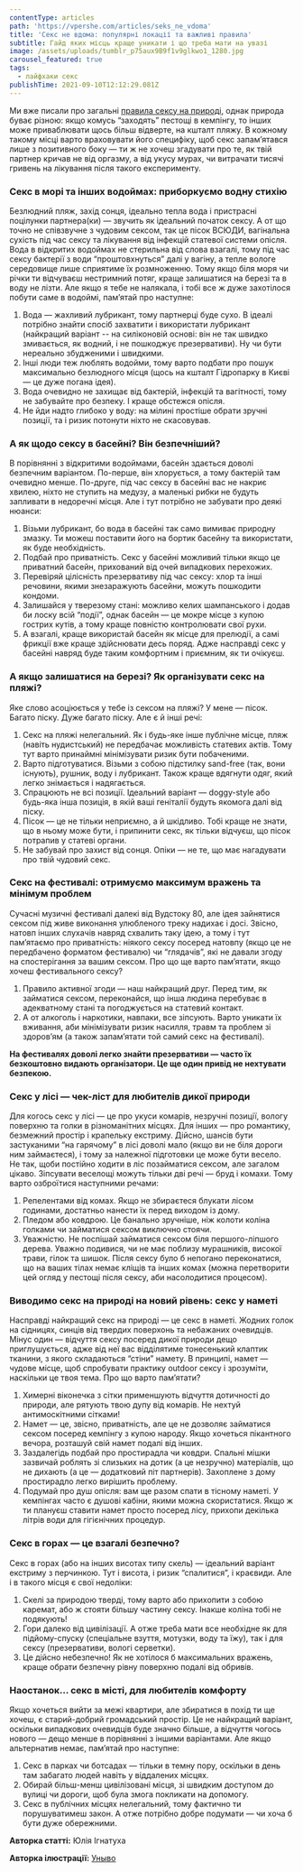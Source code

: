```yaml
---
contentType: articles
path: 'https://vpershe.com/articles/seks_ne_vdoma'
title: 'Секс не вдома: популярні локації та важливі правила'
subtitle: Гайд яких місць краще уникати і що треба мати на увазі
image: /assets/uploads/tumblr_p75aux9B9f1v9glkwo1_1280.jpg
carousel_featured: true
tags:
  - лайфхаки секс
publishTime: 2021-09-10T12:12:29.081Z
---
```

<!--StartFragment-->

Ми вже писали про загальні [правила сексу на природі](https://vpershe.com/articles/sex-nature), однак природа буває різною: якщо комусь “заходять” пестощі в кемпінгу, то інших може приваблювати щось більш відверте, на кшталт пляжу. В кожному такому місці варто враховувати його специфіку, щоб секс запам’ятався лише з позитивного боку — ти ж не хочеш згадувати про те, як твій партнер кричав не від оргазму, а від укусу мурах, чи витрачати тисячі гривень на лікування після такого експерименту.

<!--StartFragment-->

### **Секс в морі та інших водоймах: приборкуємо водну стихію**

<!--EndFragment-->

<!--StartFragment-->

Безлюдний пляж, захід сонця, ідеально тепла вода і пристрасні поцілунки партнера(ки) — звучить як ідеальний початок сексу. А от що точно не співзвучне з чудовим сексом, так це пісок ВСЮДИ, вагінальна сухість під час сексу та лікування від інфекцій статевої системи опісля. Вода в відкритих водоймах не стерильна від слова взагалі, тому під час сексу бактерії з води “проштовхнуться” далі у вагіну, а тепле вологе середовище лише сприятиме їх розмноженню. Тому якщо біля моря чи річки ти відчуваєш нестримний потяг, краще залишатися на березі та в воду не лізти. Але якщо я тебе не налякала, і тобі все ж дуже захотілося побути саме в водоймі, пам’ятай про наступне:

1. Вода — жахливий лубрикант, тому партнерці буде сухо. В ідеалі потрібно знайти спосіб захватити і використати лубрикант (найкращий варіант -- на силіконовій основі: він не так швидко змивається, як водний, і не пошкоджує презервативи). Ну чи бути нереально збудженими і швидкими.
2. Інші люди теж люблять водойми, тому варто подбати про пошук максимально безлюдного місця (щось на кшталт Гідропарку в Києві — це дуже погана ідея).
3. Вода очевидно не захищає від бактерій, інфекцій та вагітності, тому не забувайте про безпеку. І краще обстежся опісля.
4. Не йди надто глибоко у воду: на мілині простіше обрати зручні позиції, та і ризик потонути ніхто не скасовував.

<!--EndFragment-->

<!--StartFragment-->

### **А як щодо сексу в басейні? Він безпечніший?**

В порівнянні з відкритими водоймами, басейн здається доволі безпечним варіантом. По-перше, він хлорується, а тому бактерій там очевидно менше. По-друге, під час сексу в басейні вас не накриє хвилею, ніхто не ступить на медузу, а маленькі рибки не будуть запливати в недоречні місця. Але і тут потрібно не забувати про деякі нюанси:

1. Візьми лубрикант, бо вода в басейні так само вимиває природну змазку. Ти можеш поставити його на бортик басейну та використати, як буде необхідність.
2. Подбай про приватність. Секс у басейні можливий тільки якщо це приватний басейн, прихований від очей випадкових перехожих.
3. Перевіряй цілісність презервативу під час сексу: хлор та інші речовини, якими знезаражують басейни, можуть пошкодити кондоми.
4. Залишайся у тверезому стані: можливо келих шампанського і додав би лоску всій “події”, однак басейн — це мокре місце з купою гострих кутів, а тому краще повністю контролювати свої рухи.
5. А взагалі, краще використай басейн як місце для прелюдії, а самі фрикції вже краще здійснювати десь поряд. Адже насправді секс у басейні навряд буде таким комфортним і приємним, як ти очікуєш.

### **А якщо залишатися на березі? Як організувати секс на пляжі?**

Яке слово асоціюється у тебе із сексом на пляжі? У мене — пісок. Багато піску. Дуже багато піску. Але є й інші речі:

1. Секс на пляжі нелегальний. Як і будь-яке інше публічне місце, пляж (навіть нудистський) не передбачає можливість статевих актів. Тому тут варто принаймні мінімізувати ризик бути побаченими.
2. Варто підготуватися. Візьми з собою підстилку sand-free (так, вони існують), рушник, воду і лубрикант. Також краще вдягнути одяг, який легко знімається і надягається.
3. Спрацюють не всі позиції. Ідеальний варіант — doggy-style або будь-яка інша позиція, в якій ваші геніталії будуть якомога далі від піску.
4. Пісок — це не тільки неприємно, а й шкідливо. Тобі краще не знати, що в ньому може бути, і припинити секс, як тільки відчуєш, що пісок потрапив у статеві органи.
5. Не забувай про захист від сонця. Опіки — не те, що має нагадувати про твій чудовий секс.

<!--EndFragment-->

<!--StartFragment-->

### **Секс на фестивалі: отримуємо максимум вражень та мінімум проблем**

Сучасні музичні фестивалі далекі від Вудстоку 80, але ідея зайнятися сексом під живе виконання улюбленого треку надихає і досі. Звісно, натовп інших слухачів навряд схвалить таку ідею, а тому і тут пам’ятаємо про приватність: ніякого сексу посеред натовпу (якщо це не передбачено форматом фестивалю) чи “глядачів”, які не давали згоду на спостерігання за вашим сексом. Про що ще варто пам’ятати, якщо хочеш фестивального сексу?

1. Правило активної згоди — наш найкращий друг. Перед тим, як займатися сексом, переконайся, що інша людина перебуває в адекватному стані та погоджується на статевий контакт.
2. А от алкоголь і наркотики, навпаки, все зіпсують. Варто уникати їх вживання, аби мінімізувати ризик насилля, травм та проблем зі здоров’ям (а також запам’ятати той самий секс на фестивалі).



**На фестивалях доволі легко знайти презервативи — часто їх безкоштовно видають організатори. Це ще один привід не нехтувати безпекою.**

<!--EndFragment-->

<!--StartFragment-->

### **Секс у лісі — чек-ліст для любителів дикої природи**

Для когось секс у лісі — це про укуси комарів, незручні позиції, вологу поверхню та голки в різноманітних місцях. Для інших — про романтику, безмежний простір і крапельку екстриму. Дійсно, шансів бути застуканими “на гарячому” в лісі доволі мало (якщо ви не біля дороги ним займаєтеся), і тому за належної підготовки це може бути весело. Не так, щоби постійно ходити в ліс позайматися сексом, але загалом цікаво. Зіпсувати веселощі можуть тільки дві речі — бруд і комахи. Тому варто озброїтися наступними речами:

1. Репелентами від комах. Якщо не збираєтеся блукати лісом годинами, достатньо нанести їх перед виходом із дому.
2. Пледом або ковдрою. Це банально зручніше, ніж колоти коліна голками чи займатися сексом виключно стоячи.
3. Уважністю. Не поспішай займатися сексом біля першого-ліпшого дерева. Уважно подивися, чи не має поблизу мурашників, високої трави, гілок та шишок. Після сексу було б непогано переконатися, що на ваших тілах немає кліщів та інших комах (можна перетворити цей огляд у пестощі після сексу, аби насолодитися процесом).

### **Виводимо секс на природі на новий рівень: секс у наметі**

Насправді найкращий секс на природі — це секс в наметі. Жодних голок на сідницях, синців від твердих поверхонь та небажаних очевидців. Мінус один — відчуття сексу посеред дикої природи дещо приглушується, адже від неї вас відділятиме тонесенький клаптик тканини, з якого складаються “стіни” намету. В принципі, намет — чудове місце, щоб спробувати практику outdoor сексу і зрозуміти, наскільки це твоя тема. Про що варто пам’ятати?

1. Химерні віконечка з сітки применшують відчуття дотичності до природи, але рятують твою дупу від комарів. Не нехтуй антимоскітними сітками!
2. Намет — це, звісно, приватність, але це не дозволяє займатися сексом посеред кемпінгу з купою народу. Якщо хочеться пікантного вечора, розташуй свій намет подалі від інших.
3. Заздалегідь подбай про простирадла чи ковдри. Спальні мішки зазвичай роблять зі слизьких на дотик (а це незручно) матеріалів, що не дихають (а це — додатковий піт партнерів). Захоплене з дому простирадло легко вирішить проблему.
4. Подумай про душ опісля: вам ще разом спати в тісному наметі. У кемпінгах часто є душові кабіни, якими можна скористатися. Якщо ж ти плануєш ставити намет просто посеред лісу, прихопи декілька літрів води для гігієнічних процедур.

### **Секс в горах — це взагалі безпечно?**

Секс в горах (або на інших висотах типу скель) — ідеальний варіант екстриму з перчинкою. Тут і висота, і ризик “спалитися”, і краєвиди. Але і в такого місця є свої недоліки:

1. Скелі за природою тверді, тому варто або прихопити з собою каремат, або ж стояти більшу частину сексу. Інакше коліна тобі не подякують!
2. Гори далеко від цивілізації. А отже треба мати все необхідне як для підйому-спуску (спеціальне взуття, мотузки, воду та їжу), так і для сексу (презервативи, вологі серветки).
3. Це дійсно небезпечно! Як не хотілося б максимальних вражень, краще обрати безпечну рівну поверхню подалі від обривів.

### **Наостанок… секс в місті, для любителів комфорту**

Якщо хочеться вийти за межі квартири, але збиратися в похід ти ще хочеш, є старий-добрий громадський простір. Це не найкращий варіант, оскільки випадкових очевидців буде значно більше, а відчуття чогось нового — дещо менше в порівнянні з іншими варіантами. Але якщо альтернатив немає, пам’ятай про наступне:

1. Секс в парках чи ботсадах — тільки в темну пору, оскільки в день там забагато людей навіть у віддалених місцях.
2. Обирай більш-менш цивілізовані місця, зі швидким доступом до вулиці чи дороги, щоб була змога покликати на допомогу.
3. Секс в публічних місцях нелегальний, тому фактично ти порушуватимеш закон. А отже потрібно добре подумати — чи хоча б бути дуже обережними.

<!--EndFragment-->

**Авторка статті:** Юлія Iгнатуха

**Авторка ілюстрації:** [Уныво](https://www.behance.net/unyvo)

<!--EndFragment-->

<!--EndFragment-->
